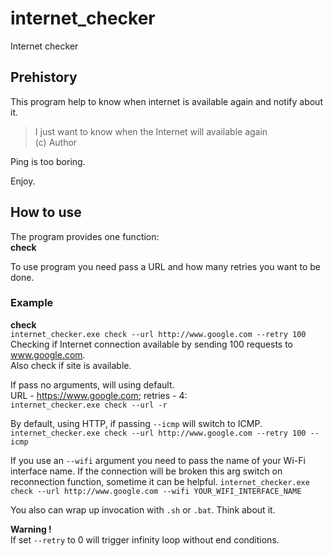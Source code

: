 # internet_checker

Internet checker

## Prehistory
This program help to know when internet is available again and notify about it.

> I just want to know when the Internet will available again  
> (c) Author

Ping is too boring.

Enjoy.

## How to use
The program provides one function:  
**check**

To use program you need pass a URL and how many retries you want to be done.

### Example 
**check**  
`internet_checker.exe check --url http://www.google.com --retry 100`  
Checking if Internet connection available by sending 100 requests to www.google.com.  
Also check if site is available.

If pass no arguments, will using default.  
URL - https://www.google.com; retries - 4:    
`internet_checker.exe check --url -r`  

By default, using HTTP, if passing `--icmp` will switch to ICMP.  
`internet_checker.exe check --url http://www.google.com --retry 100 --icmp`

If you use an `--wifi` argument you need to pass the name of your Wi-Fi interface name.
If the connection will be broken this arg switch on reconnection function, sometime it can be helpful.
`internet_checker.exe check --url http://www.google.com --wifi YOUR_WIFI_INTERFACE_NAME`

You also can wrap up invocation with `.sh` or `.bat`. Think about it.

**Warning !**  
If set `--retry` to 0 will trigger infinity loop without end conditions. 